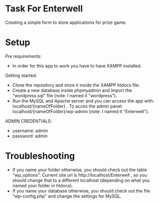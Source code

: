 # Task For Enterwell

Creating a simple form to store applications for prize game.

# Setup
Pre requirements:
  * In order for this app to work you have to have XAMPP installed.
  
Getting started:
* Clone the repository and store it inside the XAMPP htdocs file.
* Create a new database inside phpmyadmin and import the "wordpress.sql" file (note: I named it "wordpress").
* Run the MySQL and Apache server and you can access the app with: localhost/{nameOfFolder} .
To acces the admin panel: localhost/{nameOfFolder}/wp-admin (note: I named it "Enterwell").

ADMIN CREDENTIALS:
 * username: admin
* password: admin

# Troubleshooting
* If you name your folder otherwise, you should check out the table "wp_options". Current site url is http://localhost/Enterwell ,
so you should change that to a different localhost (depending on what you named your folder in htdocs).
* If you name your database otherwise, you should check out the file "wp-config.php" and change the settings for MySQL.
